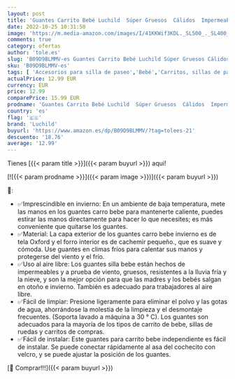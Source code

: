 ```yaml
---
layout: post
title: 'Guantes Carrito Bebé Luchild  Súper Gruesos  Cálidos  Impermeables y Anticongelante  Manoplas Carro Bebe  Adecuados para Accesorios de Cochecito para Padres y Cuidadores'
date: 2022-10-25 10:31:50
image: 'https://m.media-amazon.com/images/I/41KKWif3KDL._SL500_._SL400_.jpg'
comments: true
category: ofertas
author: 'tole.es'
slug: 'B09D9BLMMV-es Guantes Carrito Bebé Luchild Súper Gruesos Cálidos...'
sku: 'B09D9BLMMV-es'
tags: [ 'Accesorios para silla de paseo','Bebé','Carritos, sillas de paseo y accesorios','Manoplas para silla de paseo','bebe','bebé','luchild','🇪🇸', ]
actualPrice: 12.99 EUR
currency: EUR
price: 12.99
comparePrice: 15.99 EUR
prodname: 'Guantes Carrito Bebé Luchild  Súper Gruesos  Cálidos  Impermeables y Anticongelante  Manoplas Carro Bebe  Adecuados para Accesorios de Cochecito para Padres y Cuidadores'
country: 'es'
flag: '🇪🇸'
brand: 'Luchild'
buyurl: 'https://www.amazon.es/dp/B09D9BLMMV/?tag=tolees-21'
descuento: '18.76'
average: '12.99'
---
```


Tienes [{{< param title >}}]({{< param buyurl >}}) aqui!

[![{{< param prodname >}}]({{< param image >}})]({{< param buyurl >}})

🔎:

- ✅Imprescindible en invierno: En un ambiente de baja temperatura, mete las manos en los guantes carro bebe para mantenerte caliente, puedes estirar las manos directamente para hacer lo que necesites; es más conveniente que quitarse los guantes.
- ✅Material: La capa exterior de los guantes carro bebe invierno es de tela Oxford y el forro interior es de cachemir pequeño., que es suave y cómoda. Use guantes en climas fríos para calentar sus manos y protegerse del viento y el frío.
- ✅Uso al aire libre: Los guantes silla bebe están hechos de impermeables y a prueba de viento, gruesos, resistentes a la lluvia fría y la nieve, y son la mejor opción para que las madres y los bebés salgan en otoño e invierno. También es adecuado para trabajadores al aire libre.
- ✅Fácil de limpiar: Presione ligeramente para eliminar el polvo y las gotas de agua, ahorrándose la molestia de la limpieza y el desmontaje frecuentes. (Soporta lavado a máquina a 30 ° C). Los guantes son adecuados para la mayoría de los tipos de carrito de bebe, sillas de ruedas y carritos de compras.
- ✅Fácil de instalar: Este guantes para carrito bebe independiente es fácil de instalar. Se puede conectar rápidamente al asa del cochecito con velcro, y se puede ajustar la posición de los guantes.

[🛒 Comprar!!!]({{< param buyurl >}})

